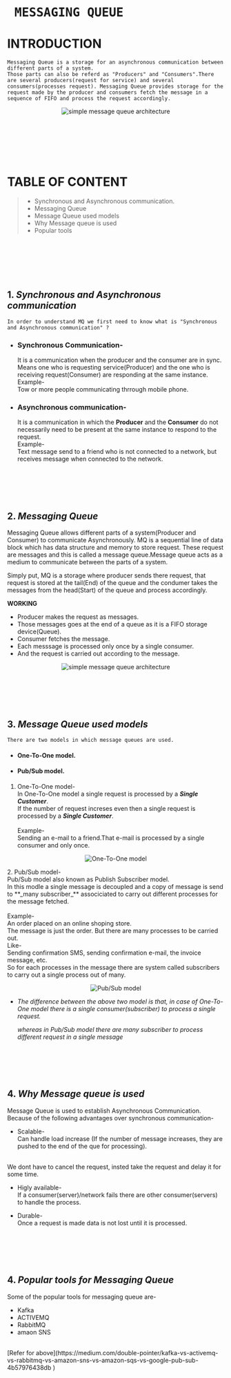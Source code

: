 # <pre>                       **MESSAGING QUEUE**


# INTRODUCTION


    Messaging Queue is a storage for an asynchronous communication between different parts of a system.
    Those parts can also be referd as "Producers" and "Consumers".There are several producers(request for service) and several consumers(processes request). Messaging Queue provides storage for the request made by the producer and consumers fetch the message in a sequence of FIFO and process the request accordingly.


<p align="center">
  <img src="./images/MQ architecture.png" alt ="simple message queue architecture">

</p>

<br><br><br><br><br>

# TABLE OF CONTENT


  >-    Synchronous and Asynchronous communication.
  >-    Messaging Queue
  >-    Message Queue used models
  >-    Why Message queue is used
  >-    Popular tools




<br><br><br><br><br>




## 1. *Synchronous and Asynchronous communication*


    In order to understand MQ we first need to know what is "Synchronous and Asynchronous communication" ?
  - ###  Synchronous Communication-
      It is a communication when the producer and the consumer are in sync.<br>
      Means one who is requesting service(Producer) and the one who is receiving request(Consumer) are responding at the same instance.<br>
      Example-<br>
      Tow or more people communicating thrrough mobile phone.
  - ### Asynchronous communication-
      It is a communication in which the **Producer** and the **Consumer** do not necessarily need to be present at the same instance to respond to the request.<br>
      Example-<br>
      Text message send to a friend who is not connected to a network, but receives message when connected to the network.


<br><br><br><br>

## 2. *Messaging Queue*


  Messaging Queue allows different parts of a system(Producer and Consumer) to communicate Asynchronously.
  MQ is a sequential line of data block which has data structure  and memory to store request. These request are messages and this is called a message queue.Message queue acts as a medium to communicate between the parts of a system.

  Simply put, MQ is a storage where producer sends there request, that request is stored at the tail(End) of the queue and the condumer takes the messages from the head(Start) of the queue and process accordingly.
  

  **WORKING**
- Producer makes the request as messages.
- Those messages goes at the end of a queue as it is a FIFO storage device(Queue).
- Consumer fetches the message. 
- Each messsage is processed only once by a single consumer.
- And the request is carried out according to the message.

<p align="center">
  <img src="./images/Message queue defination.png" alt ="simple message queue architecture">

</p>


<br><br><br><br>

## 3. *Message Queue used models*
    There are two models in which message queues are used.
  - #### **One-To-One model.** 
  - #### **Pub/Sub model.**<br>
  1. One-To-One model-<br>
    In One-To-One model a single request is processed by a **_Single Customer_**.<br>
    If the number of request increses even then a single request is processed by a **_Single Customer_**.<br>
    <br>
    Example-<br>
    Sending an e-mail to a friend.That e-mail is processed by a single consumer and only once.
  <p align="center">
    <img src="./images/onetoone.jpg" alt ="One-To-One model">

  </p>
  2. Pub/Sub model-<br>
    Pub/Sub model also known as Publish Subscriber model.<br>
    In this modle a single message is decoupled and a copy of message is send to **_many subscriber_** associciated to carry out different processes for the message fetched.<br>
    <br>Example-<br>
    An order placed on an online shoping store.<br>
    The message is just the order. But there are many processes to be carried out.<br>
    Like-<br>
    Sending confirmation SMS, sending confirmation e-mail, the invoice message, etc.
    <br>
    So for each processes in the message there are system called subscribers to carry out a single process out of many.


  <p align="center">
    <img src="./images/pubsub.png" alt ="Pub/Sub model">

  </p>

-  *The difference between the above two model is that, in case of One-To-One model there is a single consumer(subscriber) to process a single request.*


    *whereas in Pub/Sub model there are many subscriber to process different request in a single message*


<br><br><br><br>


## 4. *Why Message queue is used*


Message Queue is used to establish Asynchronous Communication.
<br>
Because of the following advantages over  synchronous communication-
<br>
  - Scalable-<br>
  Can handle load increase (If the number of message increases, they are pushed to the end of the que for processing).
  <br>
  We dont have to cancel the request, insted take the request and delay it for some time.

  - Higly available-<br>
  If a consumer(server)/network fails there are other consumer(servers) to handle the process.
  
  - Durable- <br>
  Once a request is made data is not lost until it is processed. 


<br><br><br><br>


## 4. *Popular tools for Messaging Queue*

Some of the popular tools for messaging queue are-
- Kafka
- ACTIVEMQ
- RabbitMQ
- amaon SNS
<br>
[Refer for above](https://medium.com/double-pointer/kafka-vs-activemq-vs-rabbitmq-vs-amazon-sns-vs-amazon-sqs-vs-google-pub-sub-4b57976438db
)


